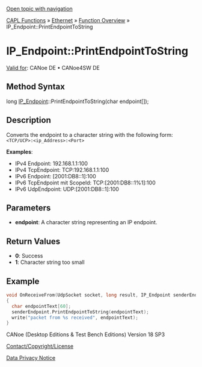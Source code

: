 [Open topic with navigation](../../../../../CANoeDEFamily.htm#Topics/CAPLFunctions/IP/Methods/CAPLfunctionPrintEndpointToString.md)

[CAPL Functions](../../CAPLfunctions.md) » [Ethernet](../CAPLEthernetStartPage.md) » [Function Overview](../CAPLfunctionsIPOverview.md) » IP_Endpoint::PrintEndpointToString

# IP_Endpoint::PrintEndpointToString

[Valid for](../../../Shared/FeatureAvailability.md):  CANoe DE • CANoe4SW DE

## Method Syntax

long [IP_Endpoint](../Objects/CAPLfunctionIPEndpoint.md)::PrintEndpointToString(char endpoint[]);

## Description

Converts the endpoint to a character string with the following form:
`<TCP/UCP>:<ip_Address>:<Port>`

**Examples**:

- IPv4 Endpoint: 192.168.1.1:100
- IPv4 TcpEndpoint: TCP:192.168.1.1:100
- IPv6 Endpoint: [2001:DB8::1]:100
- IPv6 TcpEndpoint mit ScopeId: TCP:[2001:DB8::1%1]:100
- IPv6 UdpEndpoint: UDP:[2001:DB8::1]:100

## Parameters

- **endpoint**: A character string representing an IP endpoint.

## Return Values

- **0**: Success
- **1**: Character string too small

## Example

```c
void OnReceiveFrom(UdpSocket socket, long result, IP_Endpoint senderEndpoint, byte buffer[], dword size)
{
  char endpointText[60];
  senderEndpoint.PrintEndpointToString(endpointText);
  write("packet from %s received", endpointText);
}
```

CANoe (Desktop Editions & Test Bench Editions) Version 18 SP3

[Contact/Copyright/License](../../../Shared/ContactCopyrightLicense.md)

[Data Privacy Notice](https://www.vector.com/int/en/company/get-info/privacy-policy/)
